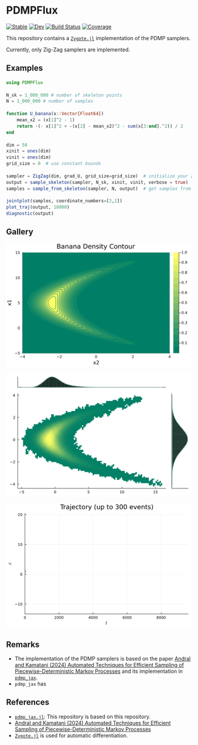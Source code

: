 # PDMPFlux

[![Stable](https://img.shields.io/badge/docs-stable-blue.svg)](https://162348.github.io/PDMPFlux.jl/stable/)
[![Dev](https://img.shields.io/badge/docs-dev-blue.svg)](https://162348.github.io/PDMPFlux.jl/dev/)
[![Build Status](https://github.com/162348/PDMPFlux.jl/actions/workflows/CI.yml/badge.svg?branch=main)](https://github.com/162348/PDMPFlux.jl/actions/workflows/CI.yml?query=branch%3Amain)
[![Coverage](https://codecov.io/gh/162348/PDMPFlux.jl/branch/main/graph/badge.svg)](https://codecov.io/gh/162348/PDMPFlux.jl)

This repository contains a [`Zygote.jl`](https://github.com/FluxML/Zygote.jl) implementation of the PDMP samplers.

Currently, only Zig-Zag samplers are implemented.

## Examples


```julia
using PDMPFlux

N_sk = 1_000_000 # number of skeleton points
N = 1_000_000 # number of samples

function U_banana(x::Vector{Float64})
    mean_x2 = (x[1]^2 - 1)
    return -(- x[1]^2 + -(x[2] - mean_x2)^2 - sum(x[3:end].^2)) / 2
end

dim = 50
xinit = ones(dim)
vinit = ones(dim)
grid_size = 0  # use constant bounds

sampler = ZigZag(dim, grad_U, grid_size=grid_size)  # initialize your Zig-Zag sampler
output = sample_skeleton(sampler, N_sk, xinit, vinit, verbose = true)  # simulate skeleton points
samples = sample_from_skeleton(sampler, N, output)  # get samples from the skeleton points

jointplot(samples, coordinate_numbers=[2,1])
plot_traj(output, 10000)
diagnostic(output)
```

## Gallery

![](assets/banana_density.svg)

![](assets/banana_jointplot.svg)

![](assets/Cauchy1D.gif)

## Remarks

- The implementation of the PDMP samplers is based on the paper [Andral and Kamatani (2024) Automated Techniques for Efficient Sampling of Piecewise-Deterministic Markov Processes](https://arxiv.org/abs/2408.03682) and its implementation in [`pdmp_jax`](https://github.com/charlyandral/pdmp_jax).
- `pdmp_jax` has 

## References

* [`pdmp_jax.jl`](https://github.com/charlyandral/pdmp_jax): This repository is based on this repository.
* [Andral and Kamatani (2024) Automated Techniques for Efficient Sampling of Piecewise-Deterministic Markov Processes](https://arxiv.org/abs/2408.03682)
* [`Zygote.jl`](https://github.com/FluxML/Zygote.jl) is used for automatic differentiation.
